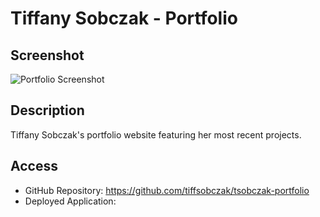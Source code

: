 # Tiffany Sobczak - Portfolio

## Screenshot
![Portfolio Screenshot]()


## Description

Tiffany Sobczak's portfolio website featuring her most recent projects.

## Access
* GitHub Repository: https://github.com/tiffsobczak/tsobczak-portfolio
* Deployed Application: 

